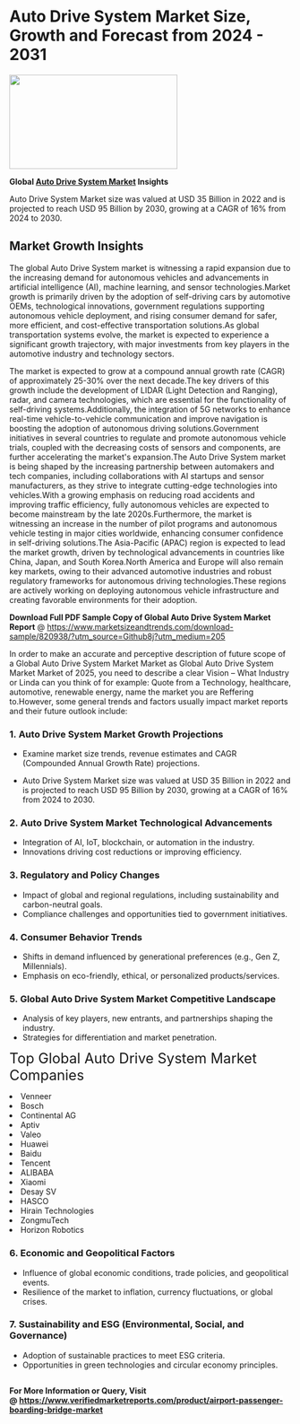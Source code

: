 <H1>Auto Drive System Market Size, Growth and Forecast from 2024 - 2031</H1><img class="aligncenter size-medium wp-image-584254" src="https://thirdeyenews.in/wp-content/uploads/2024/09/Global-Market-Research-300x168.jpeg" alt="" width="300" height="168" /><p><strong>Global&nbsp;<a href="https://www.marketsizeandtrends.com/download-sample/820938/?utm_source=Github8j?utm_medium=205">Auto Drive System Market</a> Insights</strong></p><p>Auto Drive System Market size was valued at USD 35 Billion in 2022 and is projected to reach USD 95 Billion by 2030, growing at a CAGR of 16% from 2024 to 2030.</p><p><h2>Market Growth Insights</h2> <p>The global Auto Drive System market is witnessing a rapid expansion due to the increasing demand for autonomous vehicles and advancements in artificial intelligence (AI), machine learning, and sensor technologies.Market growth is primarily driven by the adoption of self-driving cars by automotive OEMs, technological innovations, government regulations supporting autonomous vehicle deployment, and rising consumer demand for safer, more efficient, and cost-effective transportation solutions.As global transportation systems evolve, the market is expected to experience a significant growth trajectory, with major investments from key players in the automotive industry and technology sectors.</p> <p>The market is expected to grow at a compound annual growth rate (CAGR) of approximately 25-30% over the next decade.The key drivers of this growth include the development of LIDAR (Light Detection and Ranging), radar, and camera technologies, which are essential for the functionality of self-driving systems.Additionally, the integration of 5G networks to enhance real-time vehicle-to-vehicle communication and improve navigation is boosting the adoption of autonomous driving solutions.Government initiatives in several countries to regulate and promote autonomous vehicle trials, coupled with the decreasing costs of sensors and components, are further accelerating the market's expansion.The Auto Drive System market is being shaped by the increasing partnership between automakers and tech companies, including collaborations with AI startups and sensor manufacturers, as they strive to integrate cutting-edge technologies into vehicles.With a growing emphasis on reducing road accidents and improving traffic efficiency, fully autonomous vehicles are expected to become mainstream by the late 2020s.Furthermore, the market is witnessing an increase in the number of pilot programs and autonomous vehicle testing in major cities worldwide, enhancing consumer confidence in self-driving solutions.The Asia-Pacific (APAC) region is expected to lead the market growth, driven by technological advancements in countries like China, Japan, and South Korea.North America and Europe will also remain key markets, owing to their advanced automotive industries and robust regulatory frameworks for autonomous driving technologies.These regions are actively working on deploying autonomous vehicle infrastructure and creating favorable environments for their adoption.</p> <p><span class=""><strong>Download Full PDF Sample Copy of Global Auto Drive System Market Report</strong> @ <a href="https://www.marketsizeandtrends.com/download-sample/820938/?utm_source=Github8j?utm_medium=205" target="_blank">https://www.marketsizeandtrends.com/download-sample/820938/?utm_source=Github8j?utm_medium=205</a></span></p><p>In order to make an accurate and perceptive description of future scope of a Global&nbsp;Auto Drive System Market Market as Global&nbsp;Auto Drive System Market Market of 2025, you need to describe a clear Vision &ndash; What Industry or Linda can you think of for example: Quote from a Technology, healthcare, automotive, renewable energy, name the market you are Reffering to.However, some general trends and factors usually impact market reports and their future outlook include:</p><h3>1.&nbsp;<strong>Auto Drive System Market Growth Projections</strong></h3><ul><li>Examine market size trends, revenue estimates and CAGR (Compounded Annual Growth Rate) projections.</li><li><p>Auto Drive System Market size was valued at USD 35 Billion in 2022 and is projected to reach USD 95 Billion by 2030, growing at a CAGR of 16% from 2024 to 2030.</p></li></ul><h3>2.&nbsp;<strong>Auto Drive System Market Technological Advancements</strong></h3><ul><li>Integration of AI, IoT, blockchain, or automation in the industry.</li><li>Innovations driving cost reductions or improving efficiency.</li></ul><h3>3.&nbsp;<strong>Regulatory and Policy Changes</strong></h3><ul><li>Impact of global and regional regulations, including sustainability and carbon-neutral goals.</li><li>Compliance challenges and opportunities tied to government initiatives.</li></ul><h3>4.&nbsp;<strong>Consumer Behavior Trends</strong></h3><ul><li>Shifts in demand influenced by generational preferences (e.g., Gen Z, Millennials).</li><li>Emphasis on eco-friendly, ethical, or personalized products/services.</li></ul><h3>5.&nbsp;<strong>Global Auto Drive System Market Competitive Landscape</strong></h3><ul><li>Analysis of key players, new entrants, and partnerships shaping the industry.</li><li>Strategies for differentiation and market penetration.</li></ul><p data-pm-slice="1 1 []"><span style="color: inherit; font-family: inherit; font-size: 25px;">Top Global Auto Drive System Market Companies</span></p><div class="" data-test-id=""><p><li>Venneer</li><li> Bosch</li><li> Continental AG</li><li> Aptiv</li><li> Valeo</li><li> Huawei</li><li> Baidu</li><li> Tencent</li><li> ALIBABA</li><li> Xiaomi</li><li> Desay SV</li><li> HASCO</li><li> Hirain Technologies</li><li> ZongmuTech</li><li> Horizon Robotics</li></p></div><h3>6.&nbsp;<strong>Economic and Geopolitical Factors</strong></h3><ul><li>Influence of global economic conditions, trade policies, and geopolitical events.</li><li>Resilience of the market to inflation, currency fluctuations, or global crises.</li></ul><h3>7.&nbsp;<strong>Sustainability and ESG (Environmental, Social, and Governance)</strong></h3><ul><li>Adoption of sustainable practices to meet ESG criteria.</li><li>Opportunities in green technologies and circular economy principles.</li></ul><h2><strong style="font-size: 14px;">For More Information or Query, Visit @&nbsp;</strong><a style="background-color: #ffffff; font-size: 14px;" href="https://www.marketsizeandtrends.com/report/auto-drive-system-market/" target="_blank">https://www.verifiedmarketreports.com/product/airport-passenger-boarding-bridge-market</a></h2>